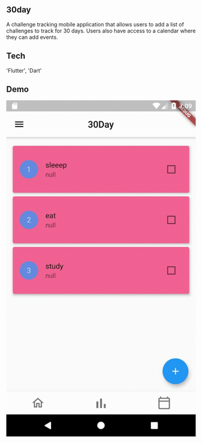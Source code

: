 ## 30day

A challenge tracking mobile application that allows users to add a list of challenges to track for 30 days. Users also have access to a calendar where they can add events.

## Tech 

'Flutter', 'Dart'
 
## Demo

![Alt text](/demo.gif?raw=true "Sign Up Page")
